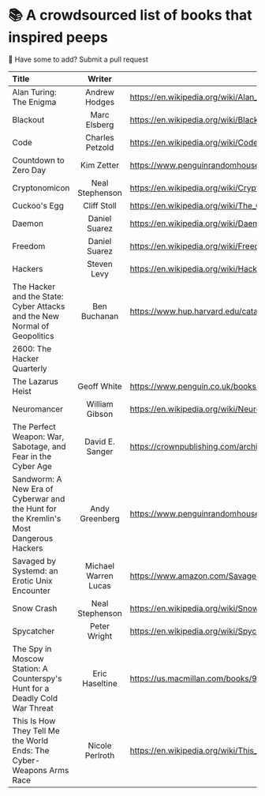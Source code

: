 
# 📚 A crowdsourced list of books that inspired peeps 

🙋 Have some to add? Submit a pull request

| Title      | Writer | Link     |
| :---        |    :----:   |   -----------     |
| Alan Turing: The Enigma   | Andrew Hodges       | <https://en.wikipedia.org/wiki/Alan_Turing:_The_Enigma>      |
| Blackout | Marc Elsberg | <https://en.wikipedia.org/wiki/Blackout_(Elsberg_novel)> |
| Code   | Charles Petzold       | <https://en.wikipedia.org/wiki/Code:_The_Hidden_Language_of_Computer_Hardware_and_Software>      |
| Countdown to Zero Day | Kim Zetter | <https://www.penguinrandomhouse.com/books/219931/countdown-to-zero-day-by-kim-zetter/> |
| Cryptonomicon     |    Neal Stephenson    |   <https://en.wikipedia.org/wiki/Cryptonomicon>     |
| Cuckoo's Egg   | Cliff Stoll        | <https://en.wikipedia.org/wiki/The_Cuckoo%27s_Egg_(book)>      |
| Daemon | Daniel Suarez | <https://en.wikipedia.org/wiki/Daemon_(novel)> |
| Freedom | Daniel Suarez | <https://en.wikipedia.org/wiki/Freedom%E2%84%A2> | 
| Hackers   | Steven Levy       | <https://en.wikipedia.org/wiki/Hackers:_Heroes_of_the_Computer_Revolution>      |
| The Hacker and the State: Cyber Attacks and the New Normal of Geopolitics       |    Ben Buchanan   |   <https://www.hup.harvard.edu/catalog.php?isbn=9780674987555>     |
| 2600: The Hacker Quarterly | 
| The Lazarus Heist | Geoff White | <https://www.penguin.co.uk/books/447163/the-lazarus-heist-by-white-geoff/9780241554272> | 
| Neuromancer   | William Gibson       | <https://en.wikipedia.org/wiki/Neuromancer>      |
| The Perfect Weapon: War, Sabotage, and Fear in the Cyber Age | David E. Sanger | <https://crownpublishing.com/archives/feature/perfect-weapon-inside-story-cyberweapons> |
| Sandworm: A New Era of Cyberwar and the Hunt for the Kremlin's Most Dangerous Hackers | Andy Greenberg | <https://www.penguinrandomhouse.com/books/597684/sandworm-by-andy-greenberg/> |
| Savaged by Systemd: an Erotic Unix Encounter | Michael Warren Lucas | <https://www.amazon.com/Savaged-Systemd-Erotic-Unix-Encounter-ebook/dp/B075DYXZW1> |
| Snow Crash   | Neal Stephenson       | <https://en.wikipedia.org/wiki/Snow_Crash>      |
| Spycatcher   | Peter Wright       | <https://en.wikipedia.org/wiki/Spycatcher>      |
| The Spy in Moscow Station: A Counterspy's Hunt for a Deadly Cold War Threat |    Eric Haseltine  | <https://us.macmillan.com/books/9781250301161>   |
| This Is How They Tell Me the World Ends: The Cyber-Weapons Arms Race   | Nicole Perlroth       | <https://en.wikipedia.org/wiki/This_Is_How_They_Tell_Me_the_World_Ends:_The_Cyberweapons_Arms_Race>      |
